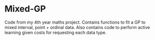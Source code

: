 # Mixed-GP
Code from my 4th year maths project. Contains functions to fit a GP to mixed interval, point + ordinal data. Also contains code to perform active learning given costs for requesting each data type.
